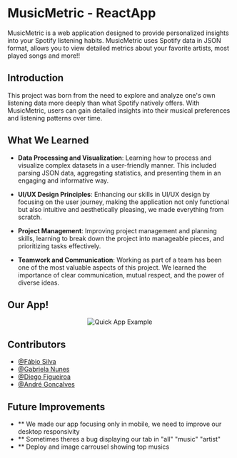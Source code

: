 # MusicMetric - ReactApp

MusicMetric is a web application designed to provide personalized insights into your Spotify listening habits. MusicMetric uses Spotify data in JSON format, allows you to view detailed metrics about your favorite artists, most played songs and more!!

## Introduction

This project was born from the need to explore and analyze one's own listening data more deeply than what Spotify natively offers. With MusicMetric, users can gain detailed insights into their musical preferences and listening patterns over time.

## What We Learned

- **Data Processing and Visualization**: Learning how to process and visualize complex datasets in a user-friendly manner. This included parsing JSON data, aggregating statistics, and presenting them in an engaging and informative way.

- **UI/UX Design Principles**: Enhancing our skills in UI/UX design by focusing on the user journey, making the application not only functional but also intuitive and aesthetically pleasing, we made everything from scratch.

- **Project Management**: Improving project management and planning skills, learning to break down the project into manageable pieces, and prioritizing tasks effectively.

- **Teamwork and Communication**: Working as part of a team has been one of the most valuable aspects of this project. We learned the importance of clear communication, mutual respect, and the power of diverse ideas.

## Our App!

<p align="center">
  <img src="https://media.giphy.com/media/v1.Y2lkPTc5MGI3NjExN25kam50ZHM4dGo0endyand6MGliMDlzemc1YzRzOHJtbGJmOHpubSZlcD12MV9pbnRlcm5hbF9naWZfYnlfaWQmY3Q9Zw/GfTE5dQEnALVuICYyR/giphy.gif" alt="Quick App Example">
</p>

## Contributors

- [@Fábio Silva](https://github.com/FabioTorresSilva)
- [@Gabriela Nunes](https://github.com/gabrielasnunes)
- [@Diego Figueiroa](https://github.com/Diegofigueiroa)
- [@André Gonçalves](https://github.com/DrowsyFever)

## Future Improvements
- ** We made our app focusing only in mobile, we need to improve our desktop responsivity
- ** Sometimes theres a bug displaying our tab in "all" "music" "artist"
- ** Deploy and image carrousel showing top musics




